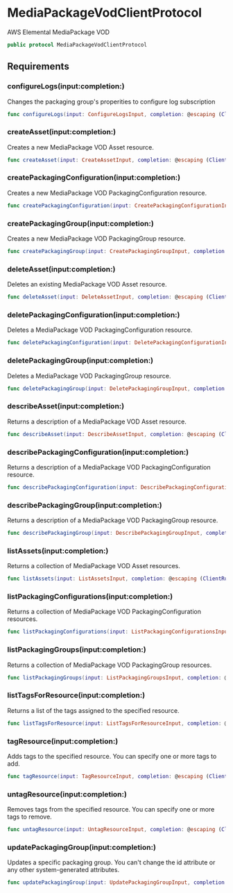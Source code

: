 # MediaPackageVodClientProtocol

AWS Elemental MediaPackage VOD

``` swift
public protocol MediaPackageVodClientProtocol 
```

## Requirements

### configureLogs(input:completion:)

Changes the packaging group's properities to configure log subscription

``` swift
func configureLogs(input: ConfigureLogsInput, completion: @escaping (ClientRuntime.SdkResult<ConfigureLogsOutputResponse, ConfigureLogsOutputError>) -> Void)
```

### createAsset(input:completion:)

Creates a new MediaPackage VOD Asset resource.

``` swift
func createAsset(input: CreateAssetInput, completion: @escaping (ClientRuntime.SdkResult<CreateAssetOutputResponse, CreateAssetOutputError>) -> Void)
```

### createPackagingConfiguration(input:completion:)

Creates a new MediaPackage VOD PackagingConfiguration resource.

``` swift
func createPackagingConfiguration(input: CreatePackagingConfigurationInput, completion: @escaping (ClientRuntime.SdkResult<CreatePackagingConfigurationOutputResponse, CreatePackagingConfigurationOutputError>) -> Void)
```

### createPackagingGroup(input:completion:)

Creates a new MediaPackage VOD PackagingGroup resource.

``` swift
func createPackagingGroup(input: CreatePackagingGroupInput, completion: @escaping (ClientRuntime.SdkResult<CreatePackagingGroupOutputResponse, CreatePackagingGroupOutputError>) -> Void)
```

### deleteAsset(input:completion:)

Deletes an existing MediaPackage VOD Asset resource.

``` swift
func deleteAsset(input: DeleteAssetInput, completion: @escaping (ClientRuntime.SdkResult<DeleteAssetOutputResponse, DeleteAssetOutputError>) -> Void)
```

### deletePackagingConfiguration(input:completion:)

Deletes a MediaPackage VOD PackagingConfiguration resource.

``` swift
func deletePackagingConfiguration(input: DeletePackagingConfigurationInput, completion: @escaping (ClientRuntime.SdkResult<DeletePackagingConfigurationOutputResponse, DeletePackagingConfigurationOutputError>) -> Void)
```

### deletePackagingGroup(input:completion:)

Deletes a MediaPackage VOD PackagingGroup resource.

``` swift
func deletePackagingGroup(input: DeletePackagingGroupInput, completion: @escaping (ClientRuntime.SdkResult<DeletePackagingGroupOutputResponse, DeletePackagingGroupOutputError>) -> Void)
```

### describeAsset(input:completion:)

Returns a description of a MediaPackage VOD Asset resource.

``` swift
func describeAsset(input: DescribeAssetInput, completion: @escaping (ClientRuntime.SdkResult<DescribeAssetOutputResponse, DescribeAssetOutputError>) -> Void)
```

### describePackagingConfiguration(input:completion:)

Returns a description of a MediaPackage VOD PackagingConfiguration resource.

``` swift
func describePackagingConfiguration(input: DescribePackagingConfigurationInput, completion: @escaping (ClientRuntime.SdkResult<DescribePackagingConfigurationOutputResponse, DescribePackagingConfigurationOutputError>) -> Void)
```

### describePackagingGroup(input:completion:)

Returns a description of a MediaPackage VOD PackagingGroup resource.

``` swift
func describePackagingGroup(input: DescribePackagingGroupInput, completion: @escaping (ClientRuntime.SdkResult<DescribePackagingGroupOutputResponse, DescribePackagingGroupOutputError>) -> Void)
```

### listAssets(input:completion:)

Returns a collection of MediaPackage VOD Asset resources.

``` swift
func listAssets(input: ListAssetsInput, completion: @escaping (ClientRuntime.SdkResult<ListAssetsOutputResponse, ListAssetsOutputError>) -> Void)
```

### listPackagingConfigurations(input:completion:)

Returns a collection of MediaPackage VOD PackagingConfiguration resources.

``` swift
func listPackagingConfigurations(input: ListPackagingConfigurationsInput, completion: @escaping (ClientRuntime.SdkResult<ListPackagingConfigurationsOutputResponse, ListPackagingConfigurationsOutputError>) -> Void)
```

### listPackagingGroups(input:completion:)

Returns a collection of MediaPackage VOD PackagingGroup resources.

``` swift
func listPackagingGroups(input: ListPackagingGroupsInput, completion: @escaping (ClientRuntime.SdkResult<ListPackagingGroupsOutputResponse, ListPackagingGroupsOutputError>) -> Void)
```

### listTagsForResource(input:completion:)

Returns a list of the tags assigned to the specified resource.

``` swift
func listTagsForResource(input: ListTagsForResourceInput, completion: @escaping (ClientRuntime.SdkResult<ListTagsForResourceOutputResponse, ListTagsForResourceOutputError>) -> Void)
```

### tagResource(input:completion:)

Adds tags to the specified resource. You can specify one or more tags to add.

``` swift
func tagResource(input: TagResourceInput, completion: @escaping (ClientRuntime.SdkResult<TagResourceOutputResponse, TagResourceOutputError>) -> Void)
```

### untagResource(input:completion:)

Removes tags from the specified resource. You can specify one or more tags to remove.

``` swift
func untagResource(input: UntagResourceInput, completion: @escaping (ClientRuntime.SdkResult<UntagResourceOutputResponse, UntagResourceOutputError>) -> Void)
```

### updatePackagingGroup(input:completion:)

Updates a specific packaging group. You can't change the id attribute or any other system-generated attributes.

``` swift
func updatePackagingGroup(input: UpdatePackagingGroupInput, completion: @escaping (ClientRuntime.SdkResult<UpdatePackagingGroupOutputResponse, UpdatePackagingGroupOutputError>) -> Void)
```
